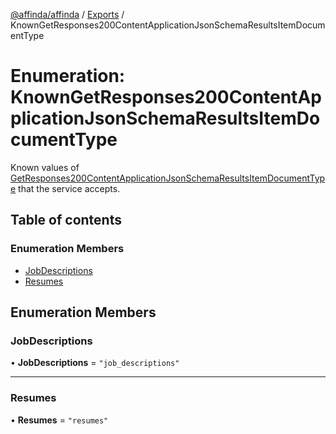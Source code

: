 [@affinda/affinda](../README.md) / [Exports](../modules.md) / KnownGetResponses200ContentApplicationJsonSchemaResultsItemDocumentType

# Enumeration: KnownGetResponses200ContentApplicationJsonSchemaResultsItemDocumentType

Known values of [GetResponses200ContentApplicationJsonSchemaResultsItemDocumentType](../modules.md#getresponses200contentapplicationjsonschemaresultsitemdocumenttype) that the service accepts.

## Table of contents

### Enumeration Members

- [JobDescriptions](KnownGetResponses200ContentApplicationJsonSchemaResultsItemDocumentType.md#jobdescriptions)
- [Resumes](KnownGetResponses200ContentApplicationJsonSchemaResultsItemDocumentType.md#resumes)

## Enumeration Members

### JobDescriptions

• **JobDescriptions** = ``"job_descriptions"``

___

### Resumes

• **Resumes** = ``"resumes"``
